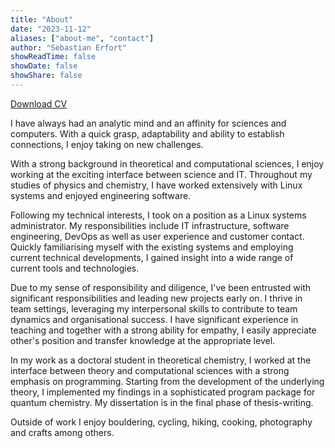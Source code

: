 ```yaml
---
title: "About"
date: "2023-11-12"
aliases: ["about-me", "contact"]
author: "Sebastian Erfort"
showReadTime: false
showDate: false
showShare: false
---
```


<a class="button mt-1" href="https://drive.proton.me/urls/RX7PDNHQ24#Of0tvqLTQzLm">Download CV</a>

I have always had an analytic mind and an affinity for sciences and computers. With a quick grasp, adaptability and ability to establish connections, I enjoy taking on new challenges.
<!-- Being open and sociable, I quickly integrate in a new environment. -->

With a strong background in theoretical and computational sciences, I enjoy working at the exciting interface between science and IT. Throughout my studies of physics and chemistry, I have worked extensively with Linux systems and enjoyed engineering software.

Following my technical interests, I took on a position as a Linux systems administrator. My responsibilities include IT infrastructure, software engineering, DevOps as well as user experience and customer contact. Quickly familiarising myself with the existing systems and employing current technical developments, I gained insight into a wide range of current tools and technologies.

Due to my sense of responsibility and diligence, I've been entrusted with significant responsibilities and leading new projects early on.
I thrive in team settings, leveraging my interpersonal skills to contribute to team dynamics and organisational success.
I have significant experience in teaching and together with a strong ability for empathy, I easily appreciate other's position and transfer knowledge at the appropriate level.

In my work as a doctoral student in theoretical chemistry, I worked at the interface between theory and computational sciences with a strong emphasis on programming. Starting from the development of the underlying theory, I implemented my findings in a sophisticated program package for quantum chemistry. My dissertation is in the final phase of thesis-writing. 

Outside of work I enjoy bouldering, cycling, hiking, cooking, photography and crafts among others.
